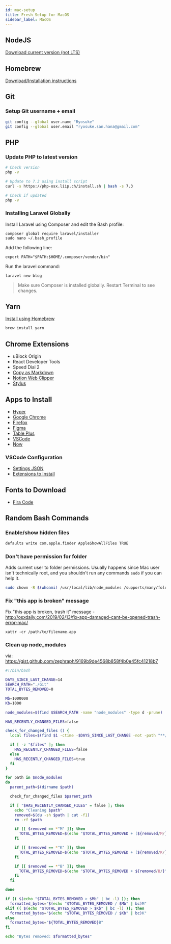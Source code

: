 ```yaml
---
id: mac-setup
title: Fresh Setup for MacOS
sidebar_label: MacOS
---
```


## NodeJS

[Download current version (not LTS)](https://nodejs.org/en/download/)

## Homebrew

[Download/Installation instructions](https://docs.brew.sh/Installation)

## Git

### Setup Git username + email

```bash
git config --global user.name "Ryosuke"
git config --global user.email "ryosuke.san.hana@gmail.com"
```

## PHP

### Update PHP to latest version

```bash
# Check version
php -v

# Update to 7.3 using install script
curl -s https://php-osx.liip.ch/install.sh | bash -s 7.3

# Check if updated
php -v
```

### Installing Laravel Globally

Install Laravel using Composer and edit the Bash profile:

```
composer global require laravel/installer
sudo nano ~/.bash_profile
```

Add the following line:

```
export PATH="$PATH:$HOME/.composer/vendor/bin"
```

Run the laravel command:

```
laravel new blog
```

> Make sure Composer is installed globally. Restart Terminal to see changes.

## Yarn

[Install using Homebrew](https://yarnpkg.com/lang/en/docs/install/#mac-stable)

```bash
brew install yarn
```

## Chrome Extensions

- uBlock Origin
- React Developer Tools
- Speed Dial 2
- [Copy as Markdown](https://github.com/whoisryosuke/chrome-copy-as-markdown)
- [Notion Web Clipper](https://www.notion.so/web-clipper)
- [Stylus](https://chrome.google.com/webstore/detail/stylus/clngdbkpkpeebahjckkjfobafhncgmne?hl=en)

## Apps to Install

- [Hyper](https://hyper.is/)
- [Google Chrome](https://www.google.com/chrome/)
- [Firefox](https://www.mozilla.org/en-US/firefox/new/)
- [Figma](https://www.figma.com/downloads/)
- [Table Plus](https://tableplus.com/download)
- [VSCode](https://code.visualstudio.com/download)
- [Now](https://zeit.co/download)

### VSCode Configuration

- [Settings JSON](https://gist.github.com/whoisryosuke/18b6ae588bd12503b6dbd5cd5d367b91)
- [Extensions to Install](https://gist.github.com/whoisryosuke/38dc2ded807cf858ba76d79105bfd3f6)

## Fonts to Download

- [Fira Code](https://github.com/tonsky/FiraCode)

## Random Bash Commands

### Enable/show hidden files

```bash
defaults write com.apple.finder AppleShowAllFiles TRUE
```

### Don't have permission for folder

Adds current user to folder permissions. Usually happens since Mac user isn't technically root, and you shouldn't run any commands `sudo` if you can help it.

```bash
sudo chown -R $(whoami) /usr/local/lib/node_modules /supports/many/folders/ /as/many/folders/as/you/need
```

### Fix "this app is broken" message

Fix "this app is broken, trash it" message - http://osxdaily.com/2019/02/13/fix-app-damaged-cant-be-opened-trash-error-mac/

`xattr -cr /path/to/filename.app`

### Clean up node_modules

via: https://gist.github.com/zephraph/9169b9de4568b858f4b0e45fc41218b7

```sh
#!/bin/bash

DAYS_SINCE_LAST_CHANGE=14
SEARCH_PATH="./Git"
TOTAL_BYTES_REMOVED=0

Mb=1000000
Kb=1000

node_modules=$(find $SEARCH_PATH -name "node_modules" -type d -prune)

HAS_RECENTLY_CHANGED_FILES=false

check_for_changed_files () {
  local files=$(find $1 -ctime -$DAYS_SINCE_LAST_CHANGE -not -path "**/.git/**" -not -path "**/node_modules/**")

  if [ -z "$files" ]; then
    HAS_RECENTLY_CHANGED_FILES=false
  else
    HAS_RECENTLY_CHANGED_FILES=true
  fi
}

for path in $node_modules
do
  parent_path=$(dirname $path)

  check_for_changed_files $parent_path

  if [ "$HAS_RECENTLY_CHANGED_FILES" = false ]; then
    echo "Cleaning $path"
    removed=$(du -sh $path | cut -f1)
    rm -rf $path

    if [[ $removed == *"M" ]]; then
      TOTAL_BYTES_REMOVED=$(echo "$TOTAL_BYTES_REMOVED + (${removed/M/} * $Mb)" | bc)
    fi

    if [[ $removed == *"K" ]]; then
      TOTAL_BYTES_REMOVED=$(echo "$TOTAL_BYTES_REMOVED + (${removed/K/} * $Kb)" | bc)
    fi

    if [[ $removed == *"B" ]]; then
      TOTAL_BYTES_REMOVED=$(echo "$TOTAL_BYTES_REMOVED + ${removed/B/}" | bc)
    fi
  fi

done

if (( $(echo "$TOTAL_BYTES_REMOVED > $Mb" | bc -l) )); then
  formatted_bytes="$(echo "$TOTAL_BYTES_REMOVED / $Mb" | bc)M"
elif (( $(echo "$TOTAL_BYTES_REMOVED > $Kb" | bc -l) )); then
  formatted_bytes="$(echo "$TOTAL_BYTES_REMOVED / $Kb" | bc)K"
else
  formatted_bytes="${TOTAL_BYTES_REMOVED}B"
fi

echo "Bytes removed: $formatted_bytes"
```
